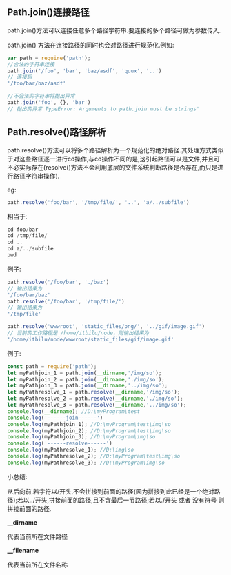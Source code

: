 ## Path.join()连接路径

path.join()方法可以连接任意多个路径字符串.要连接的多个路径可做为参数传入.

path.join() 方法在连接路径的同时也会对路径进行规范化.例如:

```js
var path = require('path'); 
//合法的字符串连接 
path.join('/foo', 'bar', 'baz/asdf', 'quux', '..') 
// 连接后 
'/foo/bar/baz/asdf' 

//不合法的字符串将抛出异常 
path.join('foo', {}, 'bar') 
// 抛出的异常 TypeError: Arguments to path.join must be strings'
```

## Path.resolve()路径解析

path.resolve()方法可以将多个路径解析为一个规范化的绝对路径.其处理方式类似于对这些路径逐一进行cd操作,与cd操作不同的是,这引起路径可以是文件,并且可不必实际存在(resolve()方法不会利用底层的文件系统判断路径是否存在,而只是进行路径字符串操作).

eg:

```js
path.resolve('foo/bar', '/tmp/file/', '..', 'a/../subfile')
```

相当于:

```js
cd foo/bar
cd /tmp/file/
cd ..
cd a/../subfile
pwd
```

例子:

```js
path.resolve('/foo/bar', './baz') 
// 输出结果为 
'/foo/bar/baz' 
path.resolve('/foo/bar', '/tmp/file/') 
// 输出结果为 
'/tmp/file' 

path.resolve('wwwroot', 'static_files/png/', '../gif/image.gif') 
// 当前的工作路径是 /home/itbilu/node，则输出结果为 
'/home/itbilu/node/wwwroot/static_files/gif/image.gif'
```

例子:

```js
const path = require('path'); 
let myPathjoin_1 = path.join(__dirname,'/img/so'); 
let myPathjoin_2 = path.join(__dirname,'./img/so'); 
let myPathjoin_3 = path.join(__dirname,'../img/so'); 
let myPathresolve_1 = path.resolve(__dirname,'/img/so'); 
let myPathresolve_2 = path.resolve(__dirname,'./img/so'); 
let myPathresolve_3 = path.resolve(__dirname,'../img/so'); 
console.log(__dirname); //D:\myProgram\test 
console.log('------join------')
console.log(myPathjoin_1); //D:\myProgram\test\img\so 
console.log(myPathjoin_2); //D:\myProgram\test\img\so 
console.log(myPathjoin_3); //D:\myProgram\img\so 
console.log('------resolve------')
console.log(myPathresolve_1); //D:\img\so
console.log(myPathresolve_2); //D:\myProgram\test\img\so
console.log(myPathresolve_3); //D:\myProgram\img\so
```

小总结:

从后向前,若字符以/开头,不会拼接到前面的路径(因为拼接到此已经是一个绝对路径);若以../开头,拼接前面的路径,且不含最后一节路径;若以./开头 或者 没有符号 则拼接前面的路径.

**__dirname**

代表当前所在文件路径

**__filename**

代表当前所在文件名称

